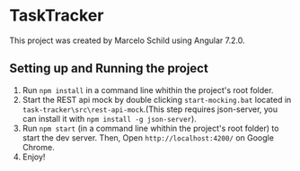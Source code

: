 # TaskTracker

This project was created by Marcelo Schild using Angular 7.2.0.

## Setting up and Running the project

1) Run `npm install` in a command line whithin the project's root folder.
2) Start the REST api mock by double clicking `start-mocking.bat` located in `task-tracker\src\rest-api-mock`.(This step requires json-server, you can install it with `npm install -g json-server`).
3) Run `npm start` (in a command line whithin the project's root folder) to start the dev server. Then, Open `http://localhost:4200/` on Google Chrome.
4) Enjoy!
